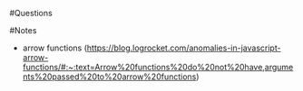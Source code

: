 #Questions

#Notes

- arrow functions (https://blog.logrocket.com/anomalies-in-javascript-arrow-functions/#:~:text=Arrow%20functions%20do%20not%20have,arguments%20passed%20to%20arrow%20functions)